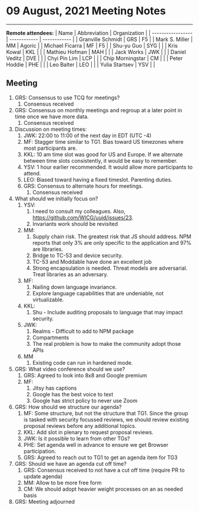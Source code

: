 # 09 August, 2021 Meeting Notes
-----

**Remote attendees:** 
| Name              | Abbreviation | Organization |
| ----------------- | ------------ | ------------ |
| Granville Schmidt | GRS          | F5           |
| Mark S. Miller    | MM           | Agoric       |
| Michael Ficarra   | MF           | F5           |
| Shu-yu Guo        | SYG          |              |
| Kris Kowal        | KKL          |              |
| Mathieu Hofman    | MAH          |              |
| Jack Works        | JWK          |              |
| Daniel Veditz     | DVE          |              |
| Chyi Pin Lim      | LCP          |              |
| Chip Morningstar  | CM           |              |
| Peter Hoddie      | PHE          |              |
| Leo Balter        | LEO          |              |
| Yulia Startsev    | YSV          |              |

## Meeting

1. GRS: Consensus to use TCQ for meetings?
   1. Consensus received
2. GRS: Consensus on monthly meetings and regroup at a later point in time once we have more data.
   1. Consensus received
3. Discussion on meeting times:
   1. JWK: 22:00 to 11:00 of the next day in EDT (UTC -4)
   2. MF: Stagger time similar to TG1. Bias toward US timezones where most participants are.
   3. KKL: 10 am time slot was good for US and Europe. If we alternate between time slots consistently, it would be easy to remember.
   4. YSV: 1 hour earlier recommended. It would allow more participants to attend.
   5. LEO: Biased toward having a fixed timeslot. Parenting duties. 
   6. GRS: Consensus to alternate hours for meetings.
      1. Consensus received
4. What should we initially focus on?
   1. YSV: 
      1. I need to consult my colleagues. Also, https://github.com/WICG/uuid/issues/23.
      2. Invariants work should be revisited
   2. MM:
      1. Supply chain risk. The greatest risk that JS should address. NPM reports that only 3% are only specific to the application and 97% are libraries. 
      2. Bridge to TC-53 and device security.
      3. TC-53 and Moddable have done an excellent job
      4. Strong encapsulation is needed. Threat models are adversarial. Treat libraries as an adversary.  
   3. MF:
      1. Nailing down language invariance.
      2. Explore language capabilities that are undeniable, not virtualizable. 
   4. KKL:
      1. Shu - Include auditing proposals to language that may impact security.
   5. JWK:
      1. Realms - Difficult to add to NPM package
      2. Compartments
      3. The real problem is how to make the community adopt those APIs
   6. MM
      1. Existing code can run in hardened mode. 
5. GRS: What video conference should we use?
   1. GRS: Agreed to look into 8x8 and Google premium
   2. MF: 
      1. Jitsy has captions
      2. Google has the best voice to text
      3. Google has strict policy to never use Zoom
6. GRS: How should we structure our agenda?
   1. MF: Some structure, but not the structure that TG1. Since the group is tasked with security focussed reviews, we should review existing proposal reviews before any additional topics.
   2. KKL: Add slot in plenary to request proposal reviews.
   3. JWK: Is it possible to learn from other TGs?
   4. PHE: Set agenda well in advance to ensure we get Browser participation.
   5. GRS: Agreed to reach out to TG1 to get an agenda item for TG3
7. GRS: Should we have an agenda cut off time?
   1. GRS: Consensus received to not have a cut off time (require PR to update agenda)
   2. MM: Allow to be more free form
   3. CM: We should adopt heavier weight processes on an as needed basis
8. GRS: Meeting adjourned

